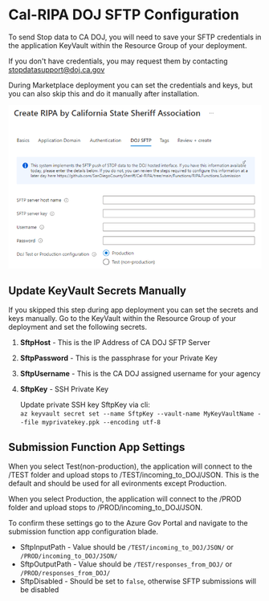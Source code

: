 # Cal-RIPA DOJ SFTP Configuration

To send Stop data to CA DOJ, you will need to save your SFTP credentials in the application KeyVault within the Resource Group of your deployment.

If you don't have credentials, you may request them by contacting [stopdatasupport@doj.ca.gov](mailto:stopdatasupport@doj.ca.gov)

During Marketplace deployment you can set the credentials and keys, but you can also skip this and do it manually after installation.

![QA Environment Example](./assets/RIPA-Installation-Step-09.png)

## Update KeyVault Secrets Manually

If you skipped this step during app deployment you can set the secrets and keys manually. Go to the KeyVault within the Resource Group of your deployment and set the following secrets.

1. **SftpHost** - This is the IP Address of CA DOJ SFTP Server
1. **SftpPassword** - This is the passphrase for your Private Key
1. **SftpUsername** - This is the CA DOJ assigned username for your agency
1. **SftpKey** - SSH Private Key

   Update private SSH key SftpKey via cli:  
    `az keyvault secret set --name SftpKey --vault-name MyKeyVaultName --file myprivatekey.ppk --encoding utf-8`

## Submission Function App Settings

When you select Test(non-production), the application will connect to the /TEST folder and upload stops to /TEST/incoming_to_DOJ/JSON. This is the default and should be used for all evironments except Production.

When you select Production, the application will connect to the /PROD folder and upload stops to /PROD/incoming_to_DOJ/JSON.

To confirm these settings go to the Azure Gov Portal and navigate to the submission function app configuration blade.

- SftpInputPath - Value should be `/TEST/incoming_to_DOJ/JSON/` or `/PROD/incoming_to_DOJ/JSON/`
- SftpOutputPath - Value should be `/TEST/responses_from_DOJ/` or `/PROD/responses_from_DOJ/`
- SftpDisabled - Should be set to `false`, otherwise SFTP submissions will be disabled
